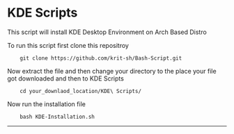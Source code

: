 # KDE Scripts

This script will install KDE Desktop Environment on Arch Based Distro

To run this script first clone this repositroy

        git clone https://github.com/krit-sh/Bash-Script.git

Now extract the file and then change your directory to the place your file got downloaded and then to KDE Scripts

        cd your_downlaod_location/KDE\ Scripts/

Now run the installation file

        bash KDE-Installation.sh

***********************************************************************************************************************************************************
